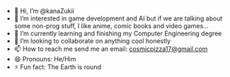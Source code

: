 - 👋 Hi, I’m @kanaZukii
- 👀 I’m interested in game development and AI but if we are talking about some non-prog stuff, I like anime, comic books and video games...
- 🌱 I’m currently learning and finishing my Computer Engineering degree
- 💞️ I’m looking to collaborate on anything cool honestly
- 📫 How to reach me send me an email: cosmicpizza17@gmail.com
- 😄 Pronouns: He/Him
- ⚡ Fun fact: The Earth is round

<!---
kanaZukii/kanaZukii is a ✨ special ✨ repository because its `README.md` (this file) appears on your GitHub profile.
You can click the Preview link to take a look at your changes.
--->
